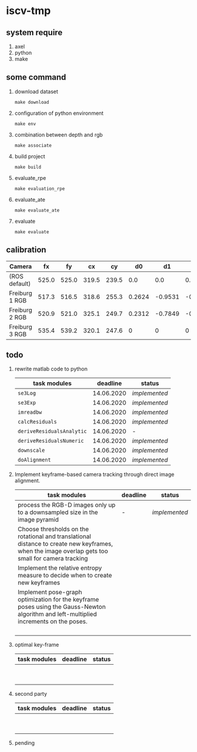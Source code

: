 # iscv-tmp

## system require

1. axel
2. python
3. make

## some command

1. download dataset

    ```shell
    make download
    ```

2. configuration of python environment 

    ```shell
    make env
    ```

3. combination between depth and rgb

    ```shell
    make associate
    ```

4. build project

    ```shell
    make build
    ```

5. evaluate_rpe

    ```
    make evaluation_rpe
    ```

6. evaluate_ate

    ```shell
    make evaluate_ate
    ```

7. evaluate

    ```shell
    make evaluate
    ```

## calibration

|Camera|fx|fy|cx|cy|d0|d1|d2|d3|d4|
| ------ | ---- | ---- | ---- | ---- | ---- | ---- | ---- | ---- | ---- |
| (ROS default)  	| 	525.0  	| 	525.0  	| 	319.5  	| 	239.5  	| 	0.0  	| 	0.0  	| 	0.0  	| 	0.0  	| 	0.0 |
| Freiburg 1 RGB  	| 	517.3  	| 	516.5  	| 	318.6  	| 	255.3  	| 	0.2624 | -0.9531 | -0.0054 | 0.0026  | 	1.1633 |
| Freiburg 2 RGB  	| 	520.9  	| 	521.0  	| 	325.1  	| 	249.7  	| 	0.2312 | -0.7849 |-0.0033 | -0.0001  	| 	0.9172 |
| Freiburg 3 RGB  	| 	535.4  	| 	539.2  	| 	320.1  	| 	247.6  	| 	0  	| 	0  	| 	0  	| 	0  	| 	0 |



## todo

1. rewrite matlab code to python

    | task modules              | deadline   | status        |
    | ------------------------- | ---------- | ------------- |
    | `se3Log`                  | 14.06.2020 | *implemented* |
    | `se3Exp`                  | 14.06.2020 | *implemented* |
    | `imreadbw`                | 14.06.2020 | *implemented* |
    | `calcResiduals`           | 14.06.2020 | *implemented* |
    | `deriveResidualsAnalytic` | 14.06.2020 | -             |
    | `deriveResidualsNumeric`  | 14.06.2020 | *implemented* |
    | `downscale`               | 14.06.2020 | *implemented* |
    | `doAlignment`             | 14.06.2020 | *implemented* |

2. Implement keyframe-based camera tracking through direct image alignment.

    | task modules                                                 | deadline | status        |
    | ------------------------------------------------------------ | -------- | ------------- |
    | process the RGB-D images only up to a downsampled size in the image pyramid | -        | *implemented* |
    | Choose thresholds on the rotational and translational distance to create new keyframes, when the image overlap gets too small for camera tracking |          |               |
    | Implement the relative entropy measure to decide when to create new keyframes |          |               |
    | Implement pose-graph optimization for the keyframe poses using the Gauss-Newton algorithm and left-multiplied increments on the poses. |          |               |
    |                                                              |          |               |
    |                                                              |          |               |
    |                                                              |          |               |
    |                                                              |          |               |


3. optimal key-frame
   
    | task modules | deadline | status |
    | ------------ | -------- | ------ |
    |              |          |        |
    |              |          |        |
    |              |          |        |
    |              |          |        |
    |              |          |        |
    |              |          |        |
    |              |          |        |
    |              |          |        |
    |              |          |        |

4. second party
   
    | task modules | deadline | status |
    | ------------ | -------- | ------ |
    |              |          |        |
    |              |          |        |
    |              |          |        |
    |              |          |        |
    |              |          |        |
    |              |          |        |
    |              |          |        |
    |              |          |        |
    |              |          |        |


5. pending